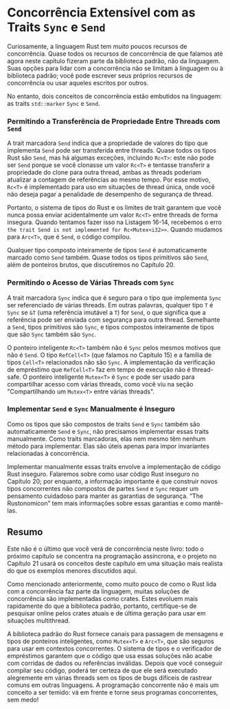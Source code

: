 # Concorrência Extensível com as Traits `Sync` e `Send`

Curiosamente, a linguagem Rust tem *muito* poucos recursos de concorrência. Quase todos os recursos de concorrência de que falamos até agora neste capítulo fizeram parte da biblioteca padrão, não da linguagem. Suas opções para lidar com a concorrência não se limitam à linguagem ou à biblioteca padrão; você pode escrever seus próprios recursos de concorrência ou usar aqueles escritos por outros.

No entanto, dois conceitos de concorrência estão embutidos na linguagem: as traits `std::marker` `Sync` e `Send`.

### Permitindo a Transferência de Propriedade Entre Threads com `Send`

A trait marcadora `Send` indica que a propriedade de valores do tipo que implementa `Send` pode ser transferida entre threads. Quase todos os tipos Rust são `Send`, mas há algumas exceções, incluindo `Rc<T>`: este não pode ser `Send` porque se você clonasse um valor `Rc<T>` e tentasse transferir a propriedade do clone para outra thread, ambas as threads poderiam atualizar a contagem de referências ao mesmo tempo. Por esse motivo, `Rc<T>` é implementado para uso em situações de thread única, onde você não deseja pagar a penalidade de desempenho de segurança de thread.

Portanto, o sistema de tipos do Rust e os limites de trait garantem que você nunca possa enviar acidentalmente um valor `Rc<T>` entre threads de forma insegura. Quando tentamos fazer isso na Listagem 16-14, recebemos o erro `the trait Send is not implemented for Rc<Mutex<i32>>`. Quando mudamos para `Arc<T>`, que é `Send`, o código compilou.

Qualquer tipo composto inteiramente de tipos `Send` é automaticamente marcado como `Send` também. Quase todos os tipos primitivos são `Send`, além de ponteiros brutos, que discutiremos no Capítulo 20.

### Permitindo o Acesso de Várias Threads com `Sync`

A trait marcadora `Sync` indica que é seguro para o tipo que implementa `Sync` ser referenciado de várias threads. Em outras palavras, qualquer tipo `T` é `Sync` se `&T` (uma referência imutável a `T`) for `Send`, o que significa que a referência pode ser enviada com segurança para outra thread. Semelhante a `Send`, tipos primitivos são `Sync`, e tipos compostos inteiramente de tipos que são `Sync` também são `Sync`.

O ponteiro inteligente `Rc<T>` também não é `Sync` pelos mesmos motivos que não é `Send`. O tipo `RefCell<T>` (que falamos no Capítulo 15) e a família de tipos `Cell<T>` relacionados não são `Sync`. A implementação da verificação de empréstimo que `RefCell<T>` faz em tempo de execução não é thread-safe. O ponteiro inteligente `Mutex<T>` é `Sync` e pode ser usado para compartilhar acesso com várias threads, como você viu na seção "Compartilhando um `Mutex<T>` entre várias threads".

### Implementar `Send` e `Sync` Manualmente é Inseguro

Como os tipos que são compostos de traits `Send` e `Sync` também são automaticamente `Send` e `Sync`, não precisamos implementar essas traits manualmente. Como traits marcadoras, elas nem mesmo têm nenhum método para implementar. Elas são úteis apenas para impor invariantes relacionadas à concorrência.

Implementar manualmente essas traits envolve a implementação de código Rust inseguro. Falaremos sobre como usar código Rust inseguro no Capítulo 20; por enquanto, a informação importante é que construir novos tipos concorrentes não compostos de partes `Send` e `Sync` requer um pensamento cuidadoso para manter as garantias de segurança. “The Rustonomicon” tem mais informações sobre essas garantias e como mantê-las.

## Resumo

Este não é o último que você verá de concorrência neste livro: todo o próximo capítulo se concentra na programação assíncrona, e o projeto no Capítulo 21 usará os conceitos deste capítulo em uma situação mais realista do que os exemplos menores discutidos aqui.

Como mencionado anteriormente, como muito pouco de como o Rust lida com a concorrência faz parte da linguagem, muitas soluções de concorrência são implementadas como crates. Estes evoluem mais rapidamente do que a biblioteca padrão, portanto, certifique-se de pesquisar online pelos crates atuais e de última geração para usar em situações multithread.

A biblioteca padrão do Rust fornece canais para passagem de mensagens e tipos de ponteiros inteligentes, como `Mutex<T>` e `Arc<T>`, que são seguros para usar em contextos concorrentes. O sistema de tipos e o verificador de empréstimos garantem que o código que usa essas soluções não acabe com corridas de dados ou referências inválidas. Depois que você conseguir compilar seu código, poderá ter certeza de que ele será executado alegremente em várias threads sem os tipos de bugs difíceis de rastrear comuns em outras linguagens. A programação concorrente não é mais um conceito a ser temido: vá em frente e torne seus programas concorrentes, sem medo!
